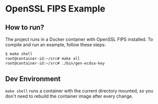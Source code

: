 # OpenSSL FIPS Example

## How to run?

The project runs in a Docker container with OpenSSL FIPS installed. To compile and run an example, follow these steps:

```bash
$ make shell
root@container-id:~/src# make all
root@container-id:~/src# ./bin/gen-ecdsa-key
```

## Dev Environment

`make shell` runs a container with the current directory mounted, so you don't need to rebuild the container image after every change.

